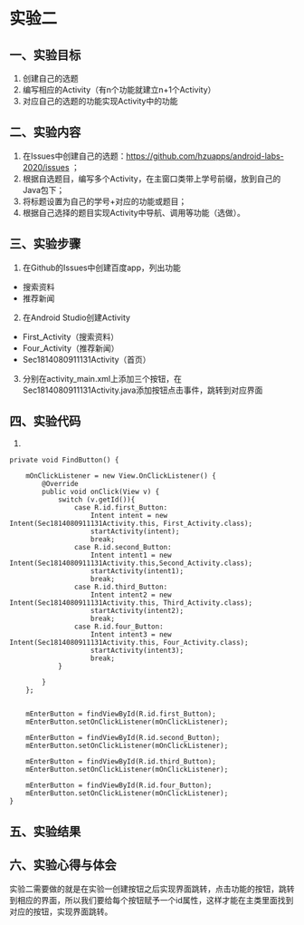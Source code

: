 # 实验二



## 一、实验目标

1. 创建自己的选题
2. 编写相应的Activity（有n个功能就建立n+1个Activity）
3. 对应自己的选题的功能实现Activity中的功能



## 二、实验内容

1. 在Issues中创建自己的选题：https://github.com/hzuapps/android-labs-2020/issues ；
2. 根据自选题目，编写多个Activity，在主窗口类带上学号前缀，放到自己的Java包下；
3. 将标题设置为自己的学号+对应的功能或题目；
4. 根据自己选择的题目实现Activity中导航、调用等功能（选做）。



## 三、实验步骤

1. 在Github的Issues中创建百度app，列出功能

+ 搜索资料
+ 推荐新闻

2. 在Android Studio创建Activity

+ First_Activity（搜索资料）
+ Four_Activity（推荐新闻）
+ Sec1814080911131Activity（首页）

3. 分别在activity_main.xml上添加三个按钮，在Sec1814080911131Activity.java添加按钮点击事件，跳转到对应界面

## 四、实验代码

1.

```
private void FindButton() {

    mOnClickListener = new View.OnClickListener() {
        @Override
        public void onClick(View v) {
            switch (v.getId()){
                case R.id.first_Button:
                    Intent intent = new Intent(Sec1814080911131Activity.this, First_Activity.class);
                    startActivity(intent);
                    break;
                case R.id.second_Button:
                    Intent intent1 = new Intent(Sec1814080911131Activity.this,Second_Activity.class);
                    startActivity(intent1);
                    break;
                case R.id.third_Button:
                    Intent intent2 = new Intent(Sec1814080911131Activity.this, Third_Activity.class);
                    startActivity(intent2);
                    break;
                case R.id.four_Button:
                    Intent intent3 = new Intent(Sec1814080911131Activity.this, Four_Activity.class);
                    startActivity(intent3);
                    break;
            }

        }
    };


    mEnterButton = findViewById(R.id.first_Button);
    mEnterButton.setOnClickListener(mOnClickListener);

    mEnterButton = findViewById(R.id.second_Button);
    mEnterButton.setOnClickListener(mOnClickListener);

    mEnterButton = findViewById(R.id.third_Button);
    mEnterButton.setOnClickListener(mOnClickListener);

    mEnterButton = findViewById(R.id.four_Button);
    mEnterButton.setOnClickListener(mOnClickListener);
}
```

## 五、实验结果





## 六、实验心得与体会

​           实验二需要做的就是在实验一创建按钮之后实现界面跳转，点击功能的按钮，跳转到相应的界面，所以我们要给每个按钮赋予一个id属性，这样才能在主类里面找到对应的按钮，实现界面跳转。
